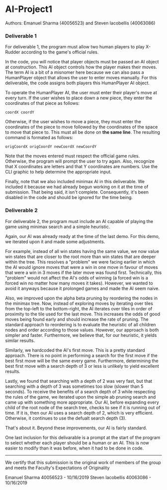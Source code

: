 # AI-Project1

Authors: Emanuel Sharma (40056523) and Steven Iacobellis (40063086)

### Deliverable 1

For deliverable 1, the program must allow two human players to play X-Rudder according to the game's official rules.

In the code, you will notice that player objects must be passed an AI object at construction. This AI object controls how the player makes their moves. The term AI is a bit of a misnomer here because we can also pass a HumanPlayer object that allows the user to enter moves manually. For this deliverable, the code assigns both players this HumanPlayer AI object.

To operate the HumanPlayer AI, the user must enter their player's move at every turn. If the user wishes to place down a new piece, they enter the coordinates of that piece as follows:
```
coordX coordY
```
Otherwise, if the user wishes to move a piece, they must enter the coordinates of the piece to move followed by the coordinates of the space to move that piece to. This must all be done on **the same line**. The resulting command is formated as follows:
```
origCoordX origCoordY newCoordX newCoordY
```
Note that the moves entered must respect the official game rules. Otherwise, the program will prompt the user to try again. Also, recognize that X coordinates are letters and that Y coordinates are numbers. Use the CLI graphic to help determine the appropriate input.

Finally, note that we also included minimax AI in this deliverable. We included it because we had already begun working on it at the time of submission. That being said, it isn't complete. Consequently, it's been disabled in the code and should be ignored for the time being.

### Deliverable 2

For deliverable 2, the program must include an AI capable of playing the game using minimax search and a simple heuristic.

Again, our AI was already ready at the time of the last demo. For this demo, we iterated upon it and made some adjustments.

For example, instead of all win states having the same value, we now value win states that are closer to the root more than win states that are deeper within the tree. This resolves a "problem" we were facing earlier in which the AI would ignore moves that were a win in one move in favour of moves that were a win in 3 moves if the later move was found first. Technically, this "problem" would not affect the AI's odds of winning (a forced win is a forced win no matter how many moves it takes). However, we wanted to avoid it anyways because it prolonged games and made the AI seem naive.

Also, we improved upon the alpha beta pruning by reordering the nodes in the minimax tree. Now, instead of exploring moves by iterating over tiles from the top-left to the bottom-right, the AI iterates over tiles in order of proximity to the tile used for the last move. This increases the odds of good moves being found early and should increase the rate of pruning. The standard approach to reordering is to evaluate the heuristic of all children nodes and order according to those values. However, our approach is both simpler and faster. Furthermore, we believe that, for our heuristic, it yields similar results.

Similarly, we hardcoded the AI's first move. This is a pretty standard approach. There is no point in performing a search for the first move if the best first move will be the same every game. Furthermore, determining the best first move with a search depth of 3 or less is unlikely to yield excellent results.

Lastly, we found that searching with a depth of 2 was very fast, but that searching with a depth of 3 was sometimes too slow (slower than 5 seconds). To receive the benefits of a search depth of 3 while respecting the rules of the game, we iterated upon the simple ab pruning search and came up with something more appropriate. Our AI, before expanding every child of the root node of the search tree, checks to see if it is running out of time. If it is, then our AI uses a search depth of 2, which is very efficient. Otherwise, it continues to use the defualt search depth (3).

That's about it. Beyond these improvements, our AI is fairly standard.

One last inclusion for this delivarable is a prompt at the start of the program to select whether each player should be a human or an AI. This is now easier to modify than it was before, when it had to be done in code.

---

We certify that this submission is the original work of members of the group and meets
the Faculty's Expectations of Originality

Emanuel Sharma 40056523 - 10/16/2019
Steven Iacobellis 40063086 - 10/16/2019
